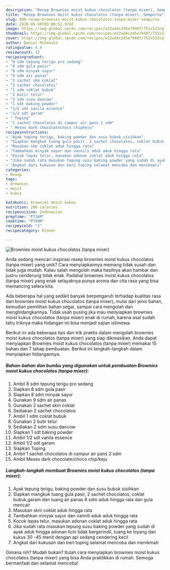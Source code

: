 ```yaml
---
description: "Resep Brownies moist kukus chocolatos (tanpa mixer), Sempurna"
title: "Resep Brownies moist kukus chocolatos (tanpa mixer), Sempurna"
slug: 980-resep-brownies-moist-kukus-chocolatos-tanpa-mixer-sempurna
date: 2020-05-30T03:00:51.974Z
image: https://img-global.cpcdn.com/recipes/e22ad4c2d5e7940f/751x532cq70/brownies-moist-kukus-chocolatos-tanpa-mixer-foto-resep-utama.jpg
thumbnail: https://img-global.cpcdn.com/recipes/e22ad4c2d5e7940f/751x532cq70/brownies-moist-kukus-chocolatos-tanpa-mixer-foto-resep-utama.jpg
cover: https://img-global.cpcdn.com/recipes/e22ad4c2d5e7940f/751x532cq70/brownies-moist-kukus-chocolatos-tanpa-mixer-foto-resep-utama.jpg
author: Daniel McDonald
ratingvalue: 4.4
reviewcount: 12
recipeingredient:
- "8 sdm tepung terigu pro sedang"
- "8 sdm gula pasir"
- "8 sdm minyak sayur"
- "9 sdm air panas"
- "2 sachet skm coklat"
- "2 sachet chocolatos"
- "1 sdm coklat bubuk"
- "2 butir telur"
- "2 sdm susu dancow"
- "1 sdt baking powder"
- "1/2 sdt vanila essence"
- "1/2 sdt garam"
- " Toping"
- "1 sachet chocolatos di campur air pans 2 sdm"
- " Meses dark chocolatechoco chipkeju"
recipeinstructions:
- "Ayak tepung terigu, baking powder dan susu bubuk sisihkan"
- "Siapkan mangkuk tuang gula pasir, 2 sachet chocolatos, coklat bubuk,garam dan tuang air panas 8 sdm aduk hingga rata dan gula mencair"
- "Masukan skm coklat aduk hingga rata"
- "Tambahkan minyak sayur dan vannili aduk aduk hingga rata"
- "Kocok lepas telur, masukan adonan coklat aduk hingga rata"
- "Jika sudah rata masukan tepung susu baking powder yang sudah di ayak aduk hingga adonan licin tidak bergerindil, tuang ke loyang dan kukus 30 -45 menit dengan api sedang cendering kecil"
- "Angkat dari kukusan dan beri toping selamat mencoba dan menikmati"
categories:
- Resep
tags:
- brownies
- moist
- kukus

katakunci: brownies moist kukus 
nutrition: 200 calories
recipecuisine: Indonesian
preptime: "PT16M"
cooktime: "PT49M"
recipeyield: "2"
recipecategory: Dinner

---
```



![Brownies moist kukus chocolatos (tanpa mixer)](https://img-global.cpcdn.com/recipes/e22ad4c2d5e7940f/751x532cq70/brownies-moist-kukus-chocolatos-tanpa-mixer-foto-resep-utama.jpg)

Anda sedang mencari inspirasi resep brownies moist kukus chocolatos (tanpa mixer) yang unik? Cara menyiapkannya memang tidak susah dan tidak juga mudah. Kalau salah mengolah maka hasilnya akan hambar dan justru cenderung tidak enak. Padahal brownies moist kukus chocolatos (tanpa mixer) yang enak selayaknya punya aroma dan cita rasa yang bisa memancing selera kita.

Ada beberapa hal yang sedikit banyak berpengaruh terhadap kualitas rasa dari brownies moist kukus chocolatos (tanpa mixer), mulai dari jenis bahan, kemudian pemilihan bahan segar, sampai cara mengolah dan menghidangkannya. Tidak usah pusing jika mau menyiapkan brownies moist kukus chocolatos (tanpa mixer) enak di rumah, karena asal sudah tahu triknya maka hidangan ini bisa menjadi sajian istimewa.




Berikut ini ada beberapa tips dan trik praktis dalam mengolah brownies moist kukus chocolatos (tanpa mixer) yang siap dikreasikan. Anda dapat menyiapkan Brownies moist kukus chocolatos (tanpa mixer) memakai 15 bahan dan 7 tahap pembuatan. Berikut ini langkah-langkah dalam menyiapkan hidangannya.

<!--inarticleads1-->

##### Bahan-bahan dan bumbu yang digunakan untuk pembuatan Brownies moist kukus chocolatos (tanpa mixer):

1. Ambil 8 sdm tepung terigu pro sedang
1. Siapkan 8 sdm gula pasir
1. Siapkan 8 sdm minyak sayur
1. Gunakan 9 sdm air panas
1. Gunakan 2 sachet skm coklat
1. Sediakan 2 sachet chocolatos
1. Ambil 1 sdm coklat bubuk
1. Gunakan 2 butir telur
1. Sediakan 2 sdm susu dancow
1. Siapkan 1 sdt baking powder
1. Ambil 1/2 sdt vanila essence
1. Ambil 1/2 sdt garam
1. Siapkan  Toping
1. Ambil 1 sachet chocolatos di campur air pans 2 sdm
1. Ambil  Meses dark chocolate/choco chip/keju




<!--inarticleads2-->

##### Langkah-langkah membuat Brownies moist kukus chocolatos (tanpa mixer):

1. Ayak tepung terigu, baking powder dan susu bubuk sisihkan
1. Siapkan mangkuk tuang gula pasir, 2 sachet chocolatos, coklat bubuk,garam dan tuang air panas 8 sdm aduk hingga rata dan gula mencair
1. Masukan skm coklat aduk hingga rata
1. Tambahkan minyak sayur dan vannili aduk aduk hingga rata
1. Kocok lepas telur, masukan adonan coklat aduk hingga rata
1. Jika sudah rata masukan tepung susu baking powder yang sudah di ayak aduk hingga adonan licin tidak bergerindil, tuang ke loyang dan kukus 30 -45 menit dengan api sedang cendering kecil
1. Angkat dari kukusan dan beri toping selamat mencoba dan menikmati




Gimana nih? Mudah bukan? Itulah cara menyiapkan brownies moist kukus chocolatos (tanpa mixer) yang bisa Anda praktikkan di rumah. Semoga bermanfaat dan selamat mencoba!
